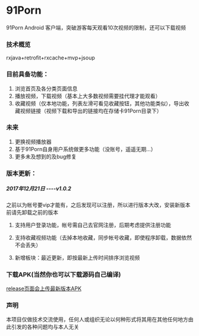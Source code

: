 # 91Porn
91Porn Android 客户端，突破游客每天观看10次视频的限制，还可以下载视频

### 技术概览
rxjava+retrofit+rxcache+mvp+jsoup

### 目前具备功能：
1. 浏览首页及各分类页面信息
2. 播放视频，下载视频（基本上大多数视频需要挂代理才能观看）
3. 收藏视频（仅本地功能，列表左滑可看见收藏按钮，其他功能类似），导出收藏视频链接（视频下载和导出的链接均在存储卡91Porn目录下）

### 未来
1. 更换视频播放器
2. 基于91Porn自身用户系统做更多功能（没账号，遥遥无期...）
3. 更多未及想到的及bug修复

### 版本更新：

##### 2017年12月21日    ----v1.0.2
之前以为帐号要vip才能有，之后发现可以注册，所以进行版本大改，安装新版本前请先卸载之前的版本
1. 支持用户登录功能，帐号需自己去官网注册，后期考虑提供注册功能

2. 支持收藏视频功能（去掉本地收藏，同步帐号收藏，即使程序卸载，数据依然不会丢失）

3. 新增板块：最近更新，即按最新上传时间排序浏览视频

### 下载APK(当然你也可以下载源码自己编译)
[release页面会上传最新版本APK](https://github.com/techGay/91Porn/releases)


### 声明
本项目仅做技术交流使用，任何人或组织无论以何种形式将其用在其他任何地方由此引发的各种问题均与本人无关